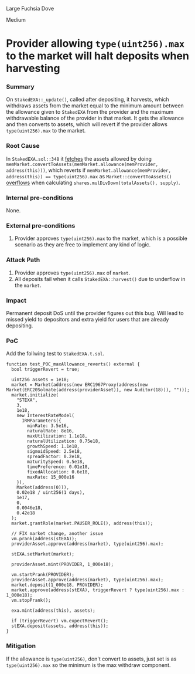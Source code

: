 Large Fuchsia Dove

Medium

# Provider allowing `type(uint256).max` to the market will halt deposits when harvesting

### Summary

On `StakedEXA::_update()`, called after depositing, it harvests, which withdraws assets from the market equal to the minimum amount between the allowance given to `StakedEXA` from the provider and the maximum withdrawable balance of the provider in that market. It gets the allowance and then converts to assets, which will revert if the provider allows `type(uint256).max` to the market.

### Root Cause

In `StakedEXA.sol::348` it [fetches](https://github.com/sherlock-audit/2024-07-exactly-stacking-contracts/blob/main/protocol/contracts/StakedEXA.sol#L348) the assets allowed by doing `memMarket.convertToAssets(memMarket.allowance(memProvider, address(this)))`, which reverts if `memMarket.allowance(memProvider, address(this)) == type(uint256).max` as `Market::convertToAssets()` [overflows](https://github.com/transmissions11/solmate/blob/main/src/tokens/ERC4626.sol#L133) when calculating `shares.mulDivDown(totalAssets(), supply)`.

### Internal pre-conditions

None.

### External pre-conditions

1. Provider approves `type(uint256).max` to the market, which is a possible scenario as they are free to implement any kind of logic.

### Attack Path

1. Provider approves `type(uint256).max` of `market`.
2. All deposits fail when it calls `StakedEXA::harvest()` due to underflow in the `market`. 

### Impact

Permanent deposit DoS until the provider figures out this bug. Will lead to missed yield to depositors and extra yield for users that are already depositing.

### PoC

Add the follwing test to `StakedEXA.t.sol`.
```solidity
function test_POC_maxAllowance_reverts() external {
  bool triggerRevert = true;

  uint256 assets = 1e18;
  market = Market(address(new ERC1967Proxy(address(new Market(ERC20Solmate(address(providerAsset)), new Auditor(18))), "")));
  market.initialize(
    "STEXA",
    3,
    1e18,
    new InterestRateModel(
      IRMParameters({
        minRate: 3.5e16,
        naturalRate: 8e16,
        maxUtilization: 1.1e18,
        naturalUtilization: 0.75e18,
        growthSpeed: 1.1e18,
        sigmoidSpeed: 2.5e18,
        spreadFactor: 0.2e18,
        maturitySpeed: 0.5e18,
        timePreference: 0.01e18,
        fixedAllocation: 0.6e18,
        maxRate: 15_000e16
    }),
    Market(address(0))),
    0.02e18 / uint256(1 days),
    1e17,
    0,
    0.0046e18,
    0.42e18
  );
  market.grantRole(market.PAUSER_ROLE(), address(this));

  // FIX market change, another issue
  vm.prank(address(stEXA));
  providerAsset.approve(address(market), type(uint256).max);

  stEXA.setMarket(market);

  providerAsset.mint(PROVIDER, 1_000e18);

  vm.startPrank(PROVIDER);
  providerAsset.approve(address(market), type(uint256).max);
  market.deposit(1_000e18, PROVIDER);
  market.approve(address(stEXA), triggerRevert ? type(uint256).max : 1_000e18);
  vm.stopPrank();

  exa.mint(address(this), assets);

  if (triggerRevert) vm.expectRevert();
  stEXA.deposit(assets, address(this));
}

```

### Mitigation

If the allowance is `type(uint256)`, don't convert to assets, just set is as `type(uint256).max` so the minimum is the max withdraw component.